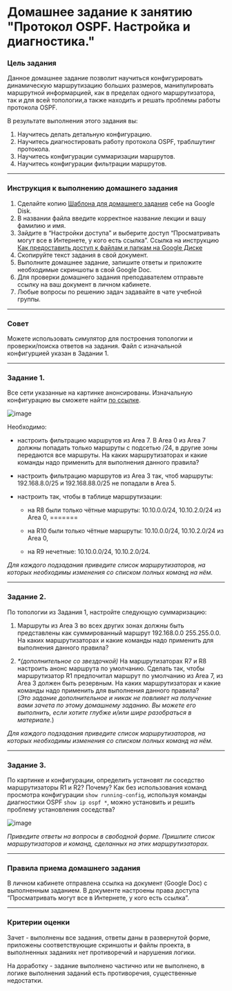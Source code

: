 # Домашнее задание к занятию "Протокол OSPF. Настройка и диагностика."

### Цель задания

Данное домашнее задание позволит научиться конфигурировать динамическую маршрутизацию больших размеров, манипулировать маршрутной информарцией, как в пределах одного маршрутизатора, так и для всей топологии,а также находить и решать проблемы работы протокола OSPF.  

В результате выполнения этого задания вы:

1) Научитесь делать детальную конфигурацию.
2) Научитесь диагностировать работу протокола OSPF, траблшутинг протокола.
3) Научитесь конфигурации суммаризации маршрутов.
4) Научитесь конфигурации фильтрации маршрутов.

------

### Инструкция к выполнению домашнего задания

1. Сделайте копию [Шаблона для домашнего задания](https://docs.google.com/document/d/1youKpKm_JrC0UzDyUslIZW2E2bIv5OVlm_TQDvH5Pvs/edit) себе на Google Disk.
2. В названии файла введите корректное название лекции и вашу фамилию и имя.
3. Зайдите в “Настройки доступа” и выберите доступ “Просматривать могут все в Интернете, у кого есть ссылка”.  Ссылка на инструкцию [Как предоставить доступ к файлам и папкам на Google Диске](https://support.google.com/docs/answer/2494822?hl=ru&co=GENIE.Platform%3DDesktop)
4. Скопируйте текст задания в свой документ.
5. Выполните домашнее задание, запишите ответы и приложите необходимые скриншоты в свой Google Doc.
6. Для проверки домашнего задания преподавателем отправьте ссылку на ваш документ в личном кабинете.
7. Любые вопросы по решению задач задавайте в чате учебной группы.

---

### Совет
Можете использовать симулятор для построения топологии и проверки/поиска ответов на задания. Файл с изначальной конфигурцией указан в Задании 1.

------

### Задание 1. 
Все сети указанные на картинке анонсированы. Изначальную конфигурацию вы сможете найти [по ссылке](https://github.com/netology-code/drut-homeworks/blob/main/4-04/homework_4_4_routers_config.txt).  

![image](https://user-images.githubusercontent.com/51816695/152638985-10f698b0-abea-43fd-9a7f-22d5b7e128ff.png)

Необходимо:

- настроить фильтрацию маршрутов из Area 7. В Area 0 из Area 7 должны попадать только маршруты с подсетью /24, в другие зоны передаются все маршруты. На каких маршрутизаторах и какие команды надо применить для выполнения данного правила?
- настроить фильтрацию маршрутов из Area 3 так, чтоб маршруты: 192.168.8.0/25 и 192.168.88.0/25 не попадали в Area 5.
- настроить так, чтобы в таблице маршрутизации:

  -  на R8 были только чётные маршруты: 10.10.0.0/24, 10.10.2.0/24 из Area 0, 
=======
  -  на R10 были только чётные маршруты: 10.10.0.0/24, 10.10.2.0/24 из Area 0, 

  -  на R9 нечетные: 10.10.0.0/24, 10.10.2.0/24. 

*Для каждого подзадания приведите список маршрутизаторов, на которых необходимы изменения со списком полных команд на нём.*

---

### Задание 2. 

По топологии из Задания 1, настройте следующую суммаризацию:

1. Маршруты из Area 3 во всех других зонах должны быть представлены как суммированный маршрут 192.168.0.0 255.255.0.0. На каких маршрутизаторах и какие команды надо применить для выполнения данного правила?

3. _*(дополнительное со звездочкой)_ На маршрутизаторах R7 и R8 настроить анонс маршрута по умолчанию. Сделать так, чтобы маршрутизатор R1 предпочитал маршрут по умолчанию из Area 7, из Area 3 должен быть резервным. На каких маршрутизаторах и какие команды надо применить для выполнения данного правила?  
 (*Это задание дополнительное и никак не повлияет на получение вами зачета по этому домашнему заданию. Вы можете его выполнить, если хотите глубже и/или шире разобраться в материале*.)

*Для каждого подзадания приведите список маршрутизаторов, на которых необходимы изменения со списком полных команд на нём.*

---

### Задание 3. 

По картинке и конфигурации, определить установят ли соседство маршрутизаторы R1 и R2? Почему? Как без использования команд просмотра конфигурации `show running-config`, используя команды диагностики OSPF `show ip ospf *`, можно установить и решить проблему установления соседства?


![image](https://user-images.githubusercontent.com/51816695/152536159-c70fba09-053c-4b2d-9049-2e06be1ad0ac.png)

*Приведите ответы на вопросы в свободной форме. Пришлите список маршрутизаторов и команд, сделанных на этих маршрутизаторах.*

---

### Правила приема домашнего задания

В личном кабинете отправлена ссылка на документ (Google Doc) с выполненным заданием. В документе настроены права доступа “Просматривать могут все в Интернете, у кого есть ссылка”.

---

### Критерии оценки

Зачет - выполнены все задания, ответы даны в развернутой форме, приложены соответствующие скриншоты и файлы проекта, в выполненных заданиях нет противоречий и нарушения логики.

На доработку - задание выполнено частично или не выполнено, в логике выполнения заданий есть противоречия, существенные недостатки.

